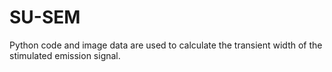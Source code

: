 # SU-SEM

Python code and image data are used to calculate the transient width of the stimulated emission signal.

